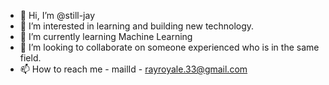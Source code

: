 - 👋 Hi, I’m @still-jay
- 👀 I’m interested in learning and building new technology.
- 🌱 I’m currently learning Machine Learning
- 💞️ I’m looking to collaborate on someone experienced who is in the same field. 
- 📫 How to reach me - mailId - rayroyale.33@gmail.com

<!---
still-jay/still-jay is a ✨ special ✨ repository because its `README.md` (this file) appears on your GitHub profile.
You can click the Preview link to take a look at your changes.
--->
